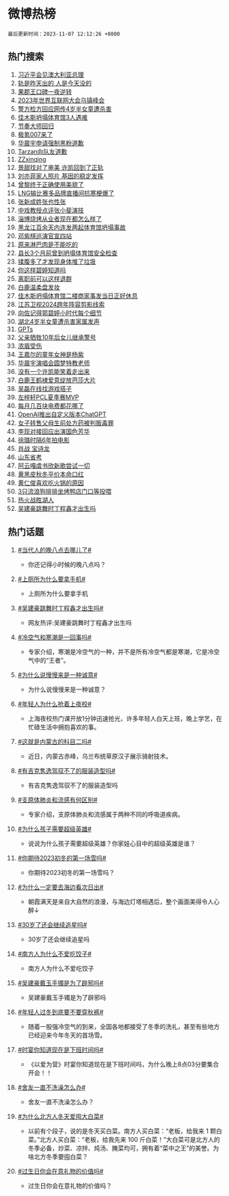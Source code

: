 # 微博热榜

`最后更新时间：2023-11-07 12:12:26 +0800`

## 热门搜索

1. [习近平会见澳大利亚总理](https://m.weibo.cn/search?containerid=100103type%3D1%26t%3D10%26q%3D%23%E4%B9%A0%E8%BF%91%E5%B9%B3%E4%BC%9A%E8%A7%81%E6%BE%B3%E5%A4%A7%E5%88%A9%E4%BA%9A%E6%80%BB%E7%90%86%23&stream_entry_id=51&isnewpage=1&extparam=seat%3D1%26dgr%3D0%26cate%3D10103%26filter_type%3Drealtimehot%26pos%3D0%26stream_entry_id%3D51%26q%3D%2523%25E4%25B9%25A0%25E8%25BF%2591%25E5%25B9%25B3%25E4%25BC%259A%25E8%25A7%2581%25E6%25BE%25B3%25E5%25A4%25A7%25E5%2588%25A9%25E4%25BA%259A%25E6%2580%25BB%25E7%2590%2586%2523%26c_type%3D51%26display_time%3D1699330344%26pre_seqid%3D169933034471501625176)
1. [轨是昨天出的 人是今天没的](https://m.weibo.cn/search?containerid=100103type%3D1%26t%3D10%26q%3D%E8%BD%A8%E6%98%AF%E6%98%A8%E5%A4%A9%E5%87%BA%E7%9A%84+%E4%BA%BA%E6%98%AF%E4%BB%8A%E5%A4%A9%E6%B2%A1%E7%9A%84&stream_entry_id=31&isnewpage=1&extparam=seat%3D1%26band_rank%3D1%26cate%3D5001%26dgr%3D0%26flag%3D1%26lcate%3D5001%26pos%3D0%26filter_type%3Drealtimehot%26realpos%3D1%26stream_entry_id%3D31%26q%3D%25E8%25BD%25A8%25E6%2598%25AF%25E6%2598%25A8%25E5%25A4%25A9%25E5%2587%25BA%25E7%259A%2584%2520%25E4%25BA%25BA%25E6%2598%25AF%25E4%25BB%258A%25E5%25A4%25A9%25E6%25B2%25A1%25E7%259A%2584%26c_type%3D31%26display_time%3D1699330344%26pre_seqid%3D169933034471501625176)
1. [果郡王口碑一夜逆转](https://m.weibo.cn/search?containerid=100103type%3D1%26t%3D10%26q%3D%E6%9E%9C%E9%83%A1%E7%8E%8B%E5%8F%A3%E7%A2%91%E4%B8%80%E5%A4%9C%E9%80%86%E8%BD%AC&stream_entry_id=31&isnewpage=1&extparam=seat%3D1%26band_rank%3D2%26cate%3D5001%26dgr%3D0%26flag%3D2%26lcate%3D5001%26pos%3D1%26filter_type%3Drealtimehot%26realpos%3D2%26stream_entry_id%3D31%26q%3D%25E6%259E%259C%25E9%2583%25A1%25E7%258E%258B%25E5%258F%25A3%25E7%25A2%2591%25E4%25B8%2580%25E5%25A4%259C%25E9%2580%2586%25E8%25BD%25AC%26c_type%3D31%26display_time%3D1699330344%26pre_seqid%3D169933034471501625176)
1. [2023年世界互联网大会乌镇峰会](https://m.weibo.cn/search?containerid=100103type%3D1%26t%3D10%26q%3D%232023%E5%B9%B4%E4%B8%96%E7%95%8C%E4%BA%92%E8%81%94%E7%BD%91%E5%A4%A7%E4%BC%9A%E4%B9%8C%E9%95%87%E5%B3%B0%E4%BC%9A%23&stream_entry_id=31&isnewpage=1&extparam=seat%3D1%26band_rank%3D3%26cate%3D5001%26dgr%3D0%26flag%3D1%26lcate%3D5001%26pos%3D2%26filter_type%3Drealtimehot%26realpos%3D3%26stream_entry_id%3D31%26q%3D%25232023%25E5%25B9%25B4%25E4%25B8%2596%25E7%2595%258C%25E4%25BA%2592%25E8%2581%2594%25E7%25BD%2591%25E5%25A4%25A7%25E4%25BC%259A%25E4%25B9%258C%25E9%2595%2587%25E5%25B3%25B0%25E4%25BC%259A%2523%26c_type%3D31%26display_time%3D1699330344%26pre_seqid%3D169933034471501625176)
1. [警方检方回应网传4岁半女童遭杀害](https://m.weibo.cn/search?containerid=100103type%3D1%26t%3D10%26q%3D%23%E8%AD%A6%E6%96%B9%E6%A3%80%E6%96%B9%E5%9B%9E%E5%BA%94%E7%BD%91%E4%BC%A04%E5%B2%81%E5%8D%8A%E5%A5%B3%E7%AB%A5%E9%81%AD%E6%9D%80%E5%AE%B3%23&stream_entry_id=31&isnewpage=1&extparam=seat%3D1%26band_rank%3D4%26cate%3D5001%26dgr%3D0%26flag%3D1%26lcate%3D5001%26pos%3D3%26filter_type%3Drealtimehot%26realpos%3D4%26stream_entry_id%3D31%26q%3D%2523%25E8%25AD%25A6%25E6%2596%25B9%25E6%25A3%2580%25E6%2596%25B9%25E5%259B%259E%25E5%25BA%2594%25E7%25BD%2591%25E4%25BC%25A04%25E5%25B2%2581%25E5%258D%258A%25E5%25A5%25B3%25E7%25AB%25A5%25E9%2581%25AD%25E6%259D%2580%25E5%25AE%25B3%2523%26c_type%3D31%26display_time%3D1699330344%26pre_seqid%3D169933034471501625176)
1. [佳木斯坍塌体育馆3人遇难](https://m.weibo.cn/search?containerid=100103type%3D1%26t%3D10%26q%3D%23%E4%BD%B3%E6%9C%A8%E6%96%AF%E5%9D%8D%E5%A1%8C%E4%BD%93%E8%82%B2%E9%A6%863%E4%BA%BA%E9%81%87%E9%9A%BE%23&stream_entry_id=31&isnewpage=1&extparam=seat%3D1%26band_rank%3D5%26cate%3D5001%26dgr%3D0%26flag%3D2%26lcate%3D5001%26pos%3D4%26filter_type%3Drealtimehot%26realpos%3D5%26stream_entry_id%3D31%26q%3D%2523%25E4%25BD%25B3%25E6%259C%25A8%25E6%2596%25AF%25E5%259D%258D%25E5%25A1%258C%25E4%25BD%2593%25E8%2582%25B2%25E9%25A6%25863%25E4%25BA%25BA%25E9%2581%2587%25E9%259A%25BE%2523%26c_type%3D31%26display_time%3D1699330344%26pre_seqid%3D169933034471501625176)
1. [节奏大师回归](https://m.weibo.cn/search?containerid=100103type%3D1%26t%3D10%26q%3D%E8%8A%82%E5%A5%8F%E5%A4%A7%E5%B8%88%E5%9B%9E%E5%BD%92&stream_entry_id=31&isnewpage=1&extparam=seat%3D1%26band_rank%3D6%26cate%3D5001%26dgr%3D0%26flag%3D16%26lcate%3D5001%26pos%3D5%26filter_type%3Drealtimehot%26realpos%3D6%26stream_entry_id%3D31%26q%3D%25E8%258A%2582%25E5%25A5%258F%25E5%25A4%25A7%25E5%25B8%2588%25E5%259B%259E%25E5%25BD%2592%26c_type%3D31%26display_time%3D1699330344%26pre_seqid%3D169933034471501625176)
1. [极氪007来了](https://m.weibo.cn/search?containerid=100103type%3D1%26t%3D10%26q%3D%23%E6%9E%81%E6%B0%AA007%E6%9D%A5%E4%BA%86%23&stream_entry_id=31&isnewpage=1&extparam=seat%3D1%26adid%3D210809%26cate%3D5001%26is_ad_pos%3D1%26dgr%3D0%26pos%3D6%26lcate%3D5001%26topic_ad%3D1%26filter_type%3Drealtimehot%26band_rank%3D7%26stream_entry_id%3D31%26q%3D%2523%25E6%259E%2581%25E6%25B0%25AA007%25E6%259D%25A5%25E4%25BA%2586%2523%26c_type%3D31%26display_time%3D1699330344%26pre_seqid%3D169933034471501625176)
1. [华晨宇申请强制黑粉道歉](https://m.weibo.cn/search?containerid=100103type%3D1%26t%3D10%26q%3D%23%E5%8D%8E%E6%99%A8%E5%AE%87%E7%94%B3%E8%AF%B7%E5%BC%BA%E5%88%B6%E9%BB%91%E7%B2%89%E9%81%93%E6%AD%89%23&stream_entry_id=31&isnewpage=1&extparam=seat%3D1%26band_rank%3D7%26cate%3D5001%26dgr%3D0%26flag%3D1%26lcate%3D5001%26pos%3D7%26filter_type%3Drealtimehot%26realpos%3D7%26stream_entry_id%3D31%26q%3D%2523%25E5%258D%258E%25E6%2599%25A8%25E5%25AE%2587%25E7%2594%25B3%25E8%25AF%25B7%25E5%25BC%25BA%25E5%2588%25B6%25E9%25BB%2591%25E7%25B2%2589%25E9%2581%2593%25E6%25AD%2589%2523%26c_type%3D31%26display_time%3D1699330344%26pre_seqid%3D169933034471501625176)
1. [Tarzan向队友道歉](https://m.weibo.cn/search?containerid=100103type%3D1%26t%3D10%26q%3D%23Tarzan%E5%90%91%E9%98%9F%E5%8F%8B%E9%81%93%E6%AD%89%23&stream_entry_id=31&isnewpage=1&extparam=seat%3D1%26band_rank%3D8%26cate%3D5001%26dgr%3D0%26flag%3D1%26lcate%3D5001%26pos%3D8%26filter_type%3Drealtimehot%26realpos%3D8%26stream_entry_id%3D31%26q%3D%2523Tarzan%25E5%2590%2591%25E9%2598%259F%25E5%258F%258B%25E9%2581%2593%25E6%25AD%2589%2523%26c_type%3D31%26display_time%3D1699330344%26pre_seqid%3D169933034471501625176)
1. [ZZxinqing](https://m.weibo.cn/search?containerid=100103type%3D1%26t%3D10%26q%3DZZxinqing&stream_entry_id=31&isnewpage=1&extparam=seat%3D1%26band_rank%3D9%26cate%3D5001%26dgr%3D0%26flag%3D1%26lcate%3D5001%26pos%3D9%26filter_type%3Drealtimehot%26realpos%3D9%26stream_entry_id%3D31%26q%3DZZxinqing%26c_type%3D31%26display_time%3D1699330344%26pre_seqid%3D169933034471501625176)
1. [景甜找对了审美 许凯回到了正轨](https://m.weibo.cn/search?containerid=100103type%3D1%26t%3D10%26q%3D%E6%99%AF%E7%94%9C%E6%89%BE%E5%AF%B9%E4%BA%86%E5%AE%A1%E7%BE%8E+%E8%AE%B8%E5%87%AF%E5%9B%9E%E5%88%B0%E4%BA%86%E6%AD%A3%E8%BD%A8&stream_entry_id=31&isnewpage=1&extparam=seat%3D1%26band_rank%3D10%26cate%3D5001%26dgr%3D0%26flag%3D1%26lcate%3D5001%26pos%3D10%26filter_type%3Drealtimehot%26realpos%3D10%26stream_entry_id%3D31%26q%3D%25E6%2599%25AF%25E7%2594%259C%25E6%2589%25BE%25E5%25AF%25B9%25E4%25BA%2586%25E5%25AE%25A1%25E7%25BE%258E%2520%25E8%25AE%25B8%25E5%2587%25AF%25E5%259B%259E%25E5%2588%25B0%25E4%25BA%2586%25E6%25AD%25A3%25E8%25BD%25A8%26c_type%3D31%26display_time%3D1699330344%26pre_seqid%3D169933034471501625176)
1. [刘亦菲家人照片 基因的稳定发挥](https://m.weibo.cn/search?containerid=100103type%3D1%26t%3D10%26q%3D%E5%88%98%E4%BA%A6%E8%8F%B2%E5%AE%B6%E4%BA%BA%E7%85%A7%E7%89%87+%E5%9F%BA%E5%9B%A0%E7%9A%84%E7%A8%B3%E5%AE%9A%E5%8F%91%E6%8C%A5&stream_entry_id=31&isnewpage=1&extparam=seat%3D1%26band_rank%3D11%26cate%3D5001%26dgr%3D0%26flag%3D2%26lcate%3D5001%26pos%3D11%26filter_type%3Drealtimehot%26realpos%3D11%26stream_entry_id%3D31%26q%3D%25E5%2588%2598%25E4%25BA%25A6%25E8%258F%25B2%25E5%25AE%25B6%25E4%25BA%25BA%25E7%2585%25A7%25E7%2589%2587%2520%25E5%259F%25BA%25E5%259B%25A0%25E7%259A%2584%25E7%25A8%25B3%25E5%25AE%259A%25E5%258F%2591%25E6%258C%25A5%26c_type%3D31%26display_time%3D1699330344%26pre_seqid%3D169933034471501625176)
1. [曾黎终于正确使用美貌了](https://m.weibo.cn/search?containerid=100103type%3D1%26t%3D10%26q%3D%23%E6%9B%BE%E9%BB%8E%E7%BB%88%E4%BA%8E%E6%AD%A3%E7%A1%AE%E4%BD%BF%E7%94%A8%E7%BE%8E%E8%B2%8C%E4%BA%86%23&stream_entry_id=31&isnewpage=1&extparam=seat%3D1%26band_rank%3D12%26cate%3D5001%26dgr%3D0%26flag%3D1%26lcate%3D5001%26pos%3D12%26filter_type%3Drealtimehot%26realpos%3D12%26stream_entry_id%3D31%26q%3D%2523%25E6%259B%25BE%25E9%25BB%258E%25E7%25BB%2588%25E4%25BA%258E%25E6%25AD%25A3%25E7%25A1%25AE%25E4%25BD%25BF%25E7%2594%25A8%25E7%25BE%258E%25E8%25B2%258C%25E4%25BA%2586%2523%26c_type%3D31%26display_time%3D1699330344%26pre_seqid%3D169933034471501625176)
1. [LNG输比赛多品牌直播间抗寒梗爆了](https://m.weibo.cn/search?containerid=100103type%3D1%26t%3D10%26q%3D%23LNG%E8%BE%93%E6%AF%94%E8%B5%9B%E5%A4%9A%E5%93%81%E7%89%8C%E7%9B%B4%E6%92%AD%E9%97%B4%E6%8A%97%E5%AF%92%E6%A2%97%E7%88%86%E4%BA%86%23&stream_entry_id=31&isnewpage=1&extparam=seat%3D1%26band_rank%3D13%26cate%3D5001%26dgr%3D0%26flag%3D1%26lcate%3D5001%26pos%3D13%26filter_type%3Drealtimehot%26realpos%3D13%26stream_entry_id%3D31%26q%3D%2523LNG%25E8%25BE%2593%25E6%25AF%2594%25E8%25B5%259B%25E5%25A4%259A%25E5%2593%2581%25E7%2589%258C%25E7%259B%25B4%25E6%2592%25AD%25E9%2597%25B4%25E6%258A%2597%25E5%25AF%2592%25E6%25A2%2597%25E7%2588%2586%25E4%25BA%2586%2523%26c_type%3D31%26display_time%3D1699330344%26pre_seqid%3D169933034471501625176)
1. [张新成姓张也性张](https://m.weibo.cn/search?containerid=100103type%3D1%26t%3D10%26q%3D%23%E5%BC%A0%E6%96%B0%E6%88%90%E5%A7%93%E5%BC%A0%E4%B9%9F%E6%80%A7%E5%BC%A0%23&stream_entry_id=31&isnewpage=1&extparam=seat%3D1%26band_rank%3D14%26cate%3D5001%26dgr%3D0%26flag%3D1%26lcate%3D5001%26pos%3D14%26filter_type%3Drealtimehot%26realpos%3D14%26stream_entry_id%3D31%26q%3D%2523%25E5%25BC%25A0%25E6%2596%25B0%25E6%2588%2590%25E5%25A7%2593%25E5%25BC%25A0%25E4%25B9%259F%25E6%2580%25A7%25E5%25BC%25A0%2523%26c_type%3D31%26display_time%3D1699330344%26pre_seqid%3D169933034471501625176)
1. [中戏教授点评张小斐演技](https://m.weibo.cn/search?containerid=100103type%3D1%26t%3D10%26q%3D%23%E4%B8%AD%E6%88%8F%E6%95%99%E6%8E%88%E7%82%B9%E8%AF%84%E5%BC%A0%E5%B0%8F%E6%96%90%E6%BC%94%E6%8A%80%23&stream_entry_id=31&isnewpage=1&extparam=seat%3D1%26band_rank%3D15%26cate%3D5001%26dgr%3D0%26flag%3D0%26lcate%3D5001%26pos%3D15%26filter_type%3Drealtimehot%26realpos%3D15%26stream_entry_id%3D31%26q%3D%2523%25E4%25B8%25AD%25E6%2588%258F%25E6%2595%2599%25E6%258E%2588%25E7%2582%25B9%25E8%25AF%2584%25E5%25BC%25A0%25E5%25B0%258F%25E6%2596%2590%25E6%25BC%2594%25E6%258A%2580%2523%26c_type%3D31%26display_time%3D1699330344%26pre_seqid%3D169933034471501625176)
1. [淄博烧烤从业者现在都怎么样了](https://m.weibo.cn/search?containerid=100103type%3D1%26t%3D10%26q%3D%23%E6%B7%84%E5%8D%9A%E7%83%A7%E7%83%A4%E4%BB%8E%E4%B8%9A%E8%80%85%E7%8E%B0%E5%9C%A8%E9%83%BD%E6%80%8E%E4%B9%88%E6%A0%B7%E4%BA%86%23&stream_entry_id=31&isnewpage=1&extparam=seat%3D1%26band_rank%3D16%26cate%3D5001%26dgr%3D0%26flag%3D1%26lcate%3D5001%26pos%3D16%26filter_type%3Drealtimehot%26realpos%3D16%26stream_entry_id%3D31%26q%3D%2523%25E6%25B7%2584%25E5%258D%259A%25E7%2583%25A7%25E7%2583%25A4%25E4%25BB%258E%25E4%25B8%259A%25E8%2580%2585%25E7%258E%25B0%25E5%259C%25A8%25E9%2583%25BD%25E6%2580%258E%25E4%25B9%2588%25E6%25A0%25B7%25E4%25BA%2586%2523%26c_type%3D31%26display_time%3D1699330344%26pre_seqid%3D169933034471501625176)
1. [黑龙江百余天内连发两起体育馆坍塌事故](https://m.weibo.cn/search?containerid=100103type%3D1%26t%3D10%26q%3D%23%E9%BB%91%E9%BE%99%E6%B1%9F%E7%99%BE%E4%BD%99%E5%A4%A9%E5%86%85%E8%BF%9E%E5%8F%91%E4%B8%A4%E8%B5%B7%E4%BD%93%E8%82%B2%E9%A6%86%E5%9D%8D%E5%A1%8C%E4%BA%8B%E6%95%85%23&stream_entry_id=31&isnewpage=1&extparam=seat%3D1%26band_rank%3D17%26cate%3D5001%26dgr%3D0%26flag%3D1%26lcate%3D5001%26pos%3D17%26filter_type%3Drealtimehot%26realpos%3D17%26stream_entry_id%3D31%26q%3D%2523%25E9%25BB%2591%25E9%25BE%2599%25E6%25B1%259F%25E7%2599%25BE%25E4%25BD%2599%25E5%25A4%25A9%25E5%2586%2585%25E8%25BF%259E%25E5%258F%2591%25E4%25B8%25A4%25E8%25B5%25B7%25E4%25BD%2593%25E8%2582%25B2%25E9%25A6%2586%25E5%259D%258D%25E5%25A1%258C%25E4%25BA%258B%25E6%2595%2585%2523%26c_type%3D31%26display_time%3D1699330344%26pre_seqid%3D169933034471501625176)
1. [邓紫棋巡演官宣四站](https://m.weibo.cn/search?containerid=100103type%3D1%26t%3D10%26q%3D%23%E9%82%93%E7%B4%AB%E6%A3%8B%E5%B7%A1%E6%BC%94%E5%AE%98%E5%AE%A3%E5%9B%9B%E7%AB%99%23&stream_entry_id=31&isnewpage=1&extparam=seat%3D1%26band_rank%3D18%26cate%3D5001%26dgr%3D0%26flag%3D1%26lcate%3D5001%26pos%3D18%26filter_type%3Drealtimehot%26realpos%3D18%26stream_entry_id%3D31%26q%3D%2523%25E9%2582%2593%25E7%25B4%25AB%25E6%25A3%258B%25E5%25B7%25A1%25E6%25BC%2594%25E5%25AE%2598%25E5%25AE%25A3%25E5%259B%259B%25E7%25AB%2599%2523%26c_type%3D31%26display_time%3D1699330344%26pre_seqid%3D169933034471501625176)
1. [原来淋巴肉是不能吃的](https://m.weibo.cn/search?containerid=100103type%3D1%26t%3D10%26q%3D%23%E5%8E%9F%E6%9D%A5%E6%B7%8B%E5%B7%B4%E8%82%89%E6%98%AF%E4%B8%8D%E8%83%BD%E5%90%83%E7%9A%84%23&stream_entry_id=31&isnewpage=1&extparam=seat%3D1%26band_rank%3D19%26cate%3D5001%26dgr%3D0%26flag%3D2%26lcate%3D5001%26pos%3D19%26filter_type%3Drealtimehot%26realpos%3D19%26stream_entry_id%3D31%26q%3D%2523%25E5%258E%259F%25E6%259D%25A5%25E6%25B7%258B%25E5%25B7%25B4%25E8%2582%2589%25E6%2598%25AF%25E4%25B8%258D%25E8%2583%25BD%25E5%2590%2583%25E7%259A%2584%2523%26c_type%3D31%26display_time%3D1699330344%26pre_seqid%3D169933034471501625176)
1. [县长3个月前曾到坍塌体育馆安全检查](https://m.weibo.cn/search?containerid=100103type%3D1%26t%3D10%26q%3D%23%E5%8E%BF%E9%95%BF3%E4%B8%AA%E6%9C%88%E5%89%8D%E6%9B%BE%E5%88%B0%E5%9D%8D%E5%A1%8C%E4%BD%93%E8%82%B2%E9%A6%86%E5%AE%89%E5%85%A8%E6%A3%80%E6%9F%A5%23&stream_entry_id=31&isnewpage=1&extparam=seat%3D1%26band_rank%3D20%26cate%3D5001%26dgr%3D0%26flag%3D1%26lcate%3D5001%26pos%3D20%26filter_type%3Drealtimehot%26realpos%3D20%26stream_entry_id%3D31%26q%3D%2523%25E5%258E%25BF%25E9%2595%25BF3%25E4%25B8%25AA%25E6%259C%2588%25E5%2589%258D%25E6%259B%25BE%25E5%2588%25B0%25E5%259D%258D%25E5%25A1%258C%25E4%25BD%2593%25E8%2582%25B2%25E9%25A6%2586%25E5%25AE%2589%25E5%2585%25A8%25E6%25A3%2580%25E6%259F%25A5%2523%26c_type%3D31%26display_time%3D1699330344%26pre_seqid%3D169933034471501625176)
1. [揉腹多了才发现身体堆了垃圾](https://m.weibo.cn/search?containerid=100103type%3D1%26t%3D10%26q%3D%E6%8F%89%E8%85%B9%E5%A4%9A%E4%BA%86%E6%89%8D%E5%8F%91%E7%8E%B0%E8%BA%AB%E4%BD%93%E5%A0%86%E4%BA%86%E5%9E%83%E5%9C%BE&stream_entry_id=31&isnewpage=1&extparam=seat%3D1%26band_rank%3D21%26cate%3D5001%26dgr%3D0%26flag%3D0%26lcate%3D5001%26pos%3D21%26filter_type%3Drealtimehot%26realpos%3D21%26stream_entry_id%3D31%26q%3D%25E6%258F%2589%25E8%2585%25B9%25E5%25A4%259A%25E4%25BA%2586%25E6%2589%258D%25E5%258F%2591%25E7%258E%25B0%25E8%25BA%25AB%25E4%25BD%2593%25E5%25A0%2586%25E4%25BA%2586%25E5%259E%2583%25E5%259C%25BE%26c_type%3D31%26display_time%3D1699330344%26pre_seqid%3D169933034471501625176)
1. [你这样碧婷知道吗](https://m.weibo.cn/search?containerid=100103type%3D1%26t%3D10%26q%3D%23%E4%BD%A0%E8%BF%99%E6%A0%B7%E7%A2%A7%E5%A9%B7%E7%9F%A5%E9%81%93%E5%90%97%23&stream_entry_id=31&isnewpage=1&extparam=seat%3D1%26band_rank%3D22%26cate%3D5001%26dgr%3D0%26flag%3D1%26lcate%3D5001%26pos%3D22%26filter_type%3Drealtimehot%26realpos%3D22%26stream_entry_id%3D31%26q%3D%2523%25E4%25BD%25A0%25E8%25BF%2599%25E6%25A0%25B7%25E7%25A2%25A7%25E5%25A9%25B7%25E7%259F%25A5%25E9%2581%2593%25E5%2590%2597%2523%26c_type%3D31%26display_time%3D1699330344%26pre_seqid%3D169933034471501625176)
1. [离职前可以这样退群](https://m.weibo.cn/search?containerid=100103type%3D1%26t%3D10%26q%3D%23%E7%A6%BB%E8%81%8C%E5%89%8D%E5%8F%AF%E4%BB%A5%E8%BF%99%E6%A0%B7%E9%80%80%E7%BE%A4%23&stream_entry_id=31&isnewpage=1&extparam=seat%3D1%26band_rank%3D23%26cate%3D5001%26dgr%3D0%26flag%3D1%26lcate%3D5001%26pos%3D23%26filter_type%3Drealtimehot%26realpos%3D23%26stream_entry_id%3D31%26q%3D%2523%25E7%25A6%25BB%25E8%2581%258C%25E5%2589%258D%25E5%258F%25AF%25E4%25BB%25A5%25E8%25BF%2599%25E6%25A0%25B7%25E9%2580%2580%25E7%25BE%25A4%2523%26c_type%3D31%26display_time%3D1699330344%26pre_seqid%3D169933034471501625176)
1. [白鹿温柔盘发妆](https://m.weibo.cn/search?containerid=100103type%3D1%26t%3D10%26q%3D%23%E7%99%BD%E9%B9%BF%E6%B8%A9%E6%9F%94%E7%9B%98%E5%8F%91%E5%A6%86%23&stream_entry_id=31&isnewpage=1&extparam=seat%3D1%26band_rank%3D24%26cate%3D5001%26dgr%3D0%26flag%3D1%26lcate%3D5001%26pos%3D24%26filter_type%3Drealtimehot%26realpos%3D24%26stream_entry_id%3D31%26q%3D%2523%25E7%2599%25BD%25E9%25B9%25BF%25E6%25B8%25A9%25E6%259F%2594%25E7%259B%2598%25E5%258F%2591%25E5%25A6%2586%2523%26c_type%3D31%26display_time%3D1699330344%26pre_seqid%3D169933034471501625176)
1. [佳木斯坍塌体育馆二楼商家事发当日正好休息](https://m.weibo.cn/search?containerid=100103type%3D1%26t%3D10%26q%3D%23%E4%BD%B3%E6%9C%A8%E6%96%AF%E5%9D%8D%E5%A1%8C%E4%BD%93%E8%82%B2%E9%A6%86%E4%BA%8C%E6%A5%BC%E5%95%86%E5%AE%B6%E4%BA%8B%E5%8F%91%E5%BD%93%E6%97%A5%E6%AD%A3%E5%A5%BD%E4%BC%91%E6%81%AF%23&stream_entry_id=31&isnewpage=1&extparam=seat%3D1%26band_rank%3D25%26cate%3D5001%26dgr%3D0%26flag%3D1%26lcate%3D5001%26pos%3D25%26filter_type%3Drealtimehot%26realpos%3D25%26stream_entry_id%3D31%26q%3D%2523%25E4%25BD%25B3%25E6%259C%25A8%25E6%2596%25AF%25E5%259D%258D%25E5%25A1%258C%25E4%25BD%2593%25E8%2582%25B2%25E9%25A6%2586%25E4%25BA%258C%25E6%25A5%25BC%25E5%2595%2586%25E5%25AE%25B6%25E4%25BA%258B%25E5%258F%2591%25E5%25BD%2593%25E6%2597%25A5%25E6%25AD%25A3%25E5%25A5%25BD%25E4%25BC%2591%25E6%2581%25AF%2523%26c_type%3D31%26display_time%3D1699330344%26pre_seqid%3D169933034471501625176)
1. [江苏卫视2024跨年阵容剪影线索](https://m.weibo.cn/search?containerid=100103type%3D1%26t%3D10%26q%3D%23%E6%B1%9F%E8%8B%8F%E5%8D%AB%E8%A7%862024%E8%B7%A8%E5%B9%B4%E9%98%B5%E5%AE%B9%E5%89%AA%E5%BD%B1%E7%BA%BF%E7%B4%A2%23&stream_entry_id=31&isnewpage=1&extparam=seat%3D1%26band_rank%3D26%26cate%3D5001%26dgr%3D0%26flag%3D1%26lcate%3D5001%26pos%3D26%26filter_type%3Drealtimehot%26realpos%3D26%26stream_entry_id%3D31%26q%3D%2523%25E6%25B1%259F%25E8%258B%258F%25E5%258D%25AB%25E8%25A7%25862024%25E8%25B7%25A8%25E5%25B9%25B4%25E9%2598%25B5%25E5%25AE%25B9%25E5%2589%25AA%25E5%25BD%25B1%25E7%25BA%25BF%25E7%25B4%25A2%2523%26c_type%3D31%26display_time%3D1699330344%26pre_seqid%3D169933034471501625176)
1. [向佐记得郭碧婷小时代每个细节](https://m.weibo.cn/search?containerid=100103type%3D1%26t%3D10%26q%3D%23%E5%90%91%E4%BD%90%E8%AE%B0%E5%BE%97%E9%83%AD%E7%A2%A7%E5%A9%B7%E5%B0%8F%E6%97%B6%E4%BB%A3%E6%AF%8F%E4%B8%AA%E7%BB%86%E8%8A%82%23&stream_entry_id=31&isnewpage=1&extparam=seat%3D1%26band_rank%3D27%26cate%3D5001%26dgr%3D0%26flag%3D0%26lcate%3D5001%26pos%3D27%26filter_type%3Drealtimehot%26realpos%3D27%26stream_entry_id%3D31%26q%3D%2523%25E5%2590%2591%25E4%25BD%2590%25E8%25AE%25B0%25E5%25BE%2597%25E9%2583%25AD%25E7%25A2%25A7%25E5%25A9%25B7%25E5%25B0%258F%25E6%2597%25B6%25E4%25BB%25A3%25E6%25AF%258F%25E4%25B8%25AA%25E7%25BB%2586%25E8%258A%2582%2523%26c_type%3D31%26display_time%3D1699330344%26pre_seqid%3D169933034471501625176)
1. [湖北4岁半女童遭杀害家属发声](https://m.weibo.cn/search?containerid=100103type%3D1%26t%3D10%26q%3D%23%E6%B9%96%E5%8C%974%E5%B2%81%E5%8D%8A%E5%A5%B3%E7%AB%A5%E9%81%AD%E6%9D%80%E5%AE%B3%E5%AE%B6%E5%B1%9E%E5%8F%91%E5%A3%B0%23&stream_entry_id=31&isnewpage=1&extparam=seat%3D1%26band_rank%3D28%26cate%3D5001%26dgr%3D0%26flag%3D1%26lcate%3D5001%26pos%3D28%26filter_type%3Drealtimehot%26realpos%3D28%26stream_entry_id%3D31%26q%3D%2523%25E6%25B9%2596%25E5%258C%25974%25E5%25B2%2581%25E5%258D%258A%25E5%25A5%25B3%25E7%25AB%25A5%25E9%2581%25AD%25E6%259D%2580%25E5%25AE%25B3%25E5%25AE%25B6%25E5%25B1%259E%25E5%258F%2591%25E5%25A3%25B0%2523%26c_type%3D31%26display_time%3D1699330344%26pre_seqid%3D169933034471501625176)
1. [GPTs](https://m.weibo.cn/search?containerid=100103type%3D1%26t%3D10%26q%3DGPTs&stream_entry_id=31&isnewpage=1&extparam=seat%3D1%26band_rank%3D29%26cate%3D5001%26dgr%3D0%26flag%3D1%26lcate%3D5001%26pos%3D29%26filter_type%3Drealtimehot%26realpos%3D29%26stream_entry_id%3D31%26q%3DGPTs%26c_type%3D31%26display_time%3D1699330344%26pre_seqid%3D169933034471501625176)
1. [父亲牺牲10年后女儿继承警号](https://m.weibo.cn/search?containerid=100103type%3D1%26t%3D10%26q%3D%23%E7%88%B6%E4%BA%B2%E7%89%BA%E7%89%B210%E5%B9%B4%E5%90%8E%E5%A5%B3%E5%84%BF%E7%BB%A7%E6%89%BF%E8%AD%A6%E5%8F%B7%23&stream_entry_id=31&isnewpage=1&extparam=seat%3D1%26band_rank%3D30%26cate%3D5001%26dgr%3D0%26flag%3D32768%26lcate%3D5001%26pos%3D30%26filter_type%3Drealtimehot%26realpos%3D30%26stream_entry_id%3D31%26q%3D%2523%25E7%2588%25B6%25E4%25BA%25B2%25E7%2589%25BA%25E7%2589%25B210%25E5%25B9%25B4%25E5%2590%258E%25E5%25A5%25B3%25E5%2584%25BF%25E7%25BB%25A7%25E6%2589%25BF%25E8%25AD%25A6%25E5%258F%25B7%2523%26c_type%3D31%26display_time%3D1699330344%26pre_seqid%3D169933034471501625176)
1. [浓眉受伤](https://m.weibo.cn/search?containerid=100103type%3D1%26t%3D10%26q%3D%E6%B5%93%E7%9C%89%E5%8F%97%E4%BC%A4&stream_entry_id=31&isnewpage=1&extparam=seat%3D1%26band_rank%3D31%26cate%3D5001%26dgr%3D0%26flag%3D1%26lcate%3D5001%26pos%3D31%26filter_type%3Drealtimehot%26realpos%3D31%26stream_entry_id%3D31%26q%3D%25E6%25B5%2593%25E7%259C%2589%25E5%258F%2597%25E4%25BC%25A4%26c_type%3D31%26display_time%3D1699330344%26pre_seqid%3D169933034471501625176)
1. [王嘉尔的童年女神是杨紫](https://m.weibo.cn/search?containerid=100103type%3D1%26t%3D10%26q%3D%E7%8E%8B%E5%98%89%E5%B0%94%E7%9A%84%E7%AB%A5%E5%B9%B4%E5%A5%B3%E7%A5%9E%E6%98%AF%E6%9D%A8%E7%B4%AB&stream_entry_id=31&isnewpage=1&extparam=seat%3D1%26band_rank%3D32%26cate%3D5001%26dgr%3D0%26flag%3D0%26lcate%3D5001%26pos%3D32%26filter_type%3Drealtimehot%26realpos%3D32%26stream_entry_id%3D31%26q%3D%25E7%258E%258B%25E5%2598%2589%25E5%25B0%2594%25E7%259A%2584%25E7%25AB%25A5%25E5%25B9%25B4%25E5%25A5%25B3%25E7%25A5%259E%25E6%2598%25AF%25E6%259D%25A8%25E7%25B4%25AB%26c_type%3D31%26display_time%3D1699330344%26pre_seqid%3D169933034471501625176)
1. [华晨宇演唱会圆梦特教老师](https://m.weibo.cn/search?containerid=100103type%3D1%26t%3D10%26q%3D%23%E5%8D%8E%E6%99%A8%E5%AE%87%E6%BC%94%E5%94%B1%E4%BC%9A%E5%9C%86%E6%A2%A6%E7%89%B9%E6%95%99%E8%80%81%E5%B8%88%23&stream_entry_id=31&isnewpage=1&extparam=seat%3D1%26band_rank%3D33%26cate%3D5001%26dgr%3D0%26flag%3D1%26lcate%3D5001%26pos%3D33%26filter_type%3Drealtimehot%26realpos%3D33%26stream_entry_id%3D31%26q%3D%2523%25E5%258D%258E%25E6%2599%25A8%25E5%25AE%2587%25E6%25BC%2594%25E5%2594%25B1%25E4%25BC%259A%25E5%259C%2586%25E6%25A2%25A6%25E7%2589%25B9%25E6%2595%2599%25E8%2580%2581%25E5%25B8%2588%2523%26c_type%3D31%26display_time%3D1699330344%26pre_seqid%3D169933034471501625176)
1. [没有一个许凯能笑着走出来](https://m.weibo.cn/search?containerid=100103type%3D1%26t%3D10%26q%3D%E6%B2%A1%E6%9C%89%E4%B8%80%E4%B8%AA%E8%AE%B8%E5%87%AF%E8%83%BD%E7%AC%91%E7%9D%80%E8%B5%B0%E5%87%BA%E6%9D%A5&stream_entry_id=31&isnewpage=1&extparam=seat%3D1%26band_rank%3D34%26cate%3D5001%26dgr%3D0%26flag%3D1%26lcate%3D5001%26pos%3D34%26filter_type%3Drealtimehot%26realpos%3D34%26stream_entry_id%3D31%26q%3D%25E6%25B2%25A1%25E6%259C%2589%25E4%25B8%2580%25E4%25B8%25AA%25E8%25AE%25B8%25E5%2587%25AF%25E8%2583%25BD%25E7%25AC%2591%25E7%259D%2580%25E8%25B5%25B0%25E5%2587%25BA%25E6%259D%25A5%26c_type%3D31%26display_time%3D1699330344%26pre_seqid%3D169933034471501625176)
1. [白鹿王鹤棣爱意绽放芭莎大片](https://m.weibo.cn/search?containerid=100103type%3D1%26t%3D10%26q%3D%E7%99%BD%E9%B9%BF%E7%8E%8B%E9%B9%A4%E6%A3%A3%E7%88%B1%E6%84%8F%E7%BB%BD%E6%94%BE%E8%8A%AD%E8%8E%8E%E5%A4%A7%E7%89%87&stream_entry_id=31&isnewpage=1&extparam=seat%3D1%26band_rank%3D35%26cate%3D5001%26dgr%3D0%26flag%3D0%26lcate%3D5001%26pos%3D35%26filter_type%3Drealtimehot%26realpos%3D35%26stream_entry_id%3D31%26q%3D%25E7%2599%25BD%25E9%25B9%25BF%25E7%258E%258B%25E9%25B9%25A4%25E6%25A3%25A3%25E7%2588%25B1%25E6%2584%258F%25E7%25BB%25BD%25E6%2594%25BE%25E8%258A%25AD%25E8%258E%258E%25E5%25A4%25A7%25E7%2589%2587%26c_type%3D31%26display_time%3D1699330344%26pre_seqid%3D169933034471501625176)
1. [吴磊在线找游戏搭子](https://m.weibo.cn/search?containerid=100103type%3D1%26t%3D10%26q%3D%23%E5%90%B4%E7%A3%8A%E5%9C%A8%E7%BA%BF%E6%89%BE%E6%B8%B8%E6%88%8F%E6%90%AD%E5%AD%90%23&stream_entry_id=31&isnewpage=1&extparam=seat%3D1%26band_rank%3D36%26cate%3D5001%26dgr%3D0%26flag%3D1%26lcate%3D5001%26pos%3D36%26filter_type%3Drealtimehot%26realpos%3D36%26stream_entry_id%3D31%26q%3D%2523%25E5%2590%25B4%25E7%25A3%258A%25E5%259C%25A8%25E7%25BA%25BF%25E6%2589%25BE%25E6%25B8%25B8%25E6%2588%258F%25E6%2590%25AD%25E5%25AD%2590%2523%26c_type%3D31%26display_time%3D1699330344%26pre_seqid%3D169933034471501625176)
1. [左梓轩PCL夏季赛MVP](https://m.weibo.cn/search?containerid=100103type%3D1%26t%3D10%26q%3D%23%E5%B7%A6%E6%A2%93%E8%BD%A9PCL%E5%A4%8F%E5%AD%A3%E8%B5%9BMVP%23&stream_entry_id=31&isnewpage=1&extparam=seat%3D1%26band_rank%3D37%26cate%3D5001%26dgr%3D0%26flag%3D1%26lcate%3D5001%26pos%3D37%26filter_type%3Drealtimehot%26realpos%3D37%26stream_entry_id%3D31%26q%3D%2523%25E5%25B7%25A6%25E6%25A2%2593%25E8%25BD%25A9PCL%25E5%25A4%258F%25E5%25AD%25A3%25E8%25B5%259BMVP%2523%26c_type%3D31%26display_time%3D1699330344%26pre_seqid%3D169933034471501625176)
1. [每月几百块电费都花哪了](https://m.weibo.cn/search?containerid=100103type%3D1%26t%3D10%26q%3D%E6%AF%8F%E6%9C%88%E5%87%A0%E7%99%BE%E5%9D%97%E7%94%B5%E8%B4%B9%E9%83%BD%E8%8A%B1%E5%93%AA%E4%BA%86&stream_entry_id=31&isnewpage=1&extparam=seat%3D1%26band_rank%3D38%26cate%3D5001%26dgr%3D0%26flag%3D1%26lcate%3D5001%26pos%3D38%26filter_type%3Drealtimehot%26realpos%3D38%26stream_entry_id%3D31%26q%3D%25E6%25AF%258F%25E6%259C%2588%25E5%2587%25A0%25E7%2599%25BE%25E5%259D%2597%25E7%2594%25B5%25E8%25B4%25B9%25E9%2583%25BD%25E8%258A%25B1%25E5%2593%25AA%25E4%25BA%2586%26c_type%3D31%26display_time%3D1699330344%26pre_seqid%3D169933034471501625176)
1. [OpenAI推出自定义版本ChatGPT](https://m.weibo.cn/search?containerid=100103type%3D1%26t%3D10%26q%3D%23OpenAI%E6%8E%A8%E5%87%BA%E8%87%AA%E5%AE%9A%E4%B9%89%E7%89%88%E6%9C%ACChatGPT%23&stream_entry_id=31&isnewpage=1&extparam=seat%3D1%26band_rank%3D39%26cate%3D5001%26dgr%3D0%26flag%3D1%26lcate%3D5001%26pos%3D39%26filter_type%3Drealtimehot%26realpos%3D39%26stream_entry_id%3D31%26q%3D%2523OpenAI%25E6%258E%25A8%25E5%2587%25BA%25E8%2587%25AA%25E5%25AE%259A%25E4%25B9%2589%25E7%2589%2588%25E6%259C%25ACChatGPT%2523%26c_type%3D31%26display_time%3D1699330344%26pre_seqid%3D169933034471501625176)
1. [女子转售父母生前处方药被判贩毒罪](https://m.weibo.cn/search?containerid=100103type%3D1%26t%3D10%26q%3D%23%E5%A5%B3%E5%AD%90%E8%BD%AC%E5%94%AE%E7%88%B6%E6%AF%8D%E7%94%9F%E5%89%8D%E5%A4%84%E6%96%B9%E8%8D%AF%E8%A2%AB%E5%88%A4%E8%B4%A9%E6%AF%92%E7%BD%AA%23&stream_entry_id=31&isnewpage=1&extparam=seat%3D1%26band_rank%3D40%26cate%3D5001%26dgr%3D0%26flag%3D0%26lcate%3D5001%26pos%3D40%26filter_type%3Drealtimehot%26realpos%3D40%26stream_entry_id%3D31%26q%3D%2523%25E5%25A5%25B3%25E5%25AD%2590%25E8%25BD%25AC%25E5%2594%25AE%25E7%2588%25B6%25E6%25AF%258D%25E7%2594%259F%25E5%2589%258D%25E5%25A4%2584%25E6%2596%25B9%25E8%258D%25AF%25E8%25A2%25AB%25E5%2588%25A4%25E8%25B4%25A9%25E6%25AF%2592%25E7%25BD%25AA%2523%26c_type%3D31%26display_time%3D1699330344%26pre_seqid%3D169933034471501625176)
1. [李现对接回应出演国色芳华](https://m.weibo.cn/search?containerid=100103type%3D1%26t%3D10%26q%3D%23%E6%9D%8E%E7%8E%B0%E5%AF%B9%E6%8E%A5%E5%9B%9E%E5%BA%94%E5%87%BA%E6%BC%94%E5%9B%BD%E8%89%B2%E8%8A%B3%E5%8D%8E%23&stream_entry_id=31&isnewpage=1&extparam=seat%3D1%26band_rank%3D41%26cate%3D5001%26dgr%3D0%26flag%3D0%26lcate%3D5001%26pos%3D41%26filter_type%3Drealtimehot%26realpos%3D41%26stream_entry_id%3D31%26q%3D%2523%25E6%259D%258E%25E7%258E%25B0%25E5%25AF%25B9%25E6%258E%25A5%25E5%259B%259E%25E5%25BA%2594%25E5%2587%25BA%25E6%25BC%2594%25E5%259B%25BD%25E8%2589%25B2%25E8%258A%25B3%25E5%258D%258E%2523%26c_type%3D31%26display_time%3D1699330344%26pre_seqid%3D169933034471501625176)
1. [徐璐时隔6年拍电影](https://m.weibo.cn/search?containerid=100103type%3D1%26t%3D10%26q%3D%E5%BE%90%E7%92%90%E6%97%B6%E9%9A%946%E5%B9%B4%E6%8B%8D%E7%94%B5%E5%BD%B1&stream_entry_id=31&isnewpage=1&extparam=seat%3D1%26band_rank%3D42%26cate%3D5001%26dgr%3D0%26flag%3D1%26lcate%3D5001%26pos%3D42%26filter_type%3Drealtimehot%26realpos%3D42%26stream_entry_id%3D31%26q%3D%25E5%25BE%2590%25E7%2592%2590%25E6%2597%25B6%25E9%259A%25946%25E5%25B9%25B4%25E6%258B%258D%25E7%2594%25B5%25E5%25BD%25B1%26c_type%3D31%26display_time%3D1699330344%26pre_seqid%3D169933034471501625176)
1. [肖战 宝诗龙](https://m.weibo.cn/search?containerid=100103type%3D1%26t%3D10%26q%3D%E8%82%96%E6%88%98+%E5%AE%9D%E8%AF%97%E9%BE%99&stream_entry_id=31&isnewpage=1&extparam=seat%3D1%26band_rank%3D43%26cate%3D5001%26dgr%3D0%26flag%3D0%26lcate%3D5001%26pos%3D43%26filter_type%3Drealtimehot%26realpos%3D43%26stream_entry_id%3D31%26q%3D%25E8%2582%2596%25E6%2588%2598%2520%25E5%25AE%259D%25E8%25AF%2597%25E9%25BE%2599%26c_type%3D31%26display_time%3D1699330344%26pre_seqid%3D169933034471501625176)
1. [山东省考](https://m.weibo.cn/search?containerid=100103type%3D1%26t%3D10%26q%3D%E5%B1%B1%E4%B8%9C%E7%9C%81%E8%80%83&stream_entry_id=31&isnewpage=1&extparam=seat%3D1%26band_rank%3D44%26cate%3D5001%26dgr%3D0%26flag%3D0%26lcate%3D5001%26pos%3D44%26filter_type%3Drealtimehot%26realpos%3D44%26stream_entry_id%3D31%26q%3D%25E5%25B1%25B1%25E4%25B8%259C%25E7%259C%2581%25E8%2580%2583%26c_type%3D31%26display_time%3D1699330344%26pre_seqid%3D169933034471501625176)
1. [阿云嘎虞书欣新歌尝试一切](https://m.weibo.cn/search?containerid=100103type%3D1%26t%3D10%26q%3D%23%E9%98%BF%E4%BA%91%E5%98%8E%E8%99%9E%E4%B9%A6%E6%AC%A3%E6%96%B0%E6%AD%8C%E5%B0%9D%E8%AF%95%E4%B8%80%E5%88%87%23&stream_entry_id=31&isnewpage=1&extparam=seat%3D1%26band_rank%3D45%26cate%3D5001%26dgr%3D0%26flag%3D1%26lcate%3D5001%26pos%3D45%26filter_type%3Drealtimehot%26realpos%3D45%26stream_entry_id%3D31%26q%3D%2523%25E9%2598%25BF%25E4%25BA%2591%25E5%2598%258E%25E8%2599%259E%25E4%25B9%25A6%25E6%25AC%25A3%25E6%2596%25B0%25E6%25AD%258C%25E5%25B0%259D%25E8%25AF%2595%25E4%25B8%2580%25E5%2588%2587%2523%26c_type%3D31%26display_time%3D1699330344%26pre_seqid%3D169933034471501625176)
1. [黄黑皮秋冬平价本命口红](https://m.weibo.cn/search?containerid=100103type%3D1%26t%3D10%26q%3D%E9%BB%84%E9%BB%91%E7%9A%AE%E7%A7%8B%E5%86%AC%E5%B9%B3%E4%BB%B7%E6%9C%AC%E5%91%BD%E5%8F%A3%E7%BA%A2&stream_entry_id=31&isnewpage=1&extparam=seat%3D1%26band_rank%3D46%26cate%3D5001%26dgr%3D0%26flag%3D1%26lcate%3D5001%26pos%3D46%26filter_type%3Drealtimehot%26realpos%3D46%26stream_entry_id%3D31%26q%3D%25E9%25BB%2584%25E9%25BB%2591%25E7%259A%25AE%25E7%25A7%258B%25E5%2586%25AC%25E5%25B9%25B3%25E4%25BB%25B7%25E6%259C%25AC%25E5%2591%25BD%25E5%258F%25A3%25E7%25BA%25A2%26c_type%3D31%26display_time%3D1699330344%26pre_seqid%3D169933034471501625176)
1. [黄仁俊喜欢吃火锅的原因](https://m.weibo.cn/search?containerid=100103type%3D1%26t%3D10%26q%3D%23%E9%BB%84%E4%BB%81%E4%BF%8A%E5%96%9C%E6%AC%A2%E5%90%83%E7%81%AB%E9%94%85%E7%9A%84%E5%8E%9F%E5%9B%A0%23&stream_entry_id=31&isnewpage=1&extparam=seat%3D1%26band_rank%3D47%26cate%3D5001%26dgr%3D0%26flag%3D1%26lcate%3D5001%26pos%3D47%26filter_type%3Drealtimehot%26realpos%3D47%26stream_entry_id%3D31%26q%3D%2523%25E9%25BB%2584%25E4%25BB%2581%25E4%25BF%258A%25E5%2596%259C%25E6%25AC%25A2%25E5%2590%2583%25E7%2581%25AB%25E9%2594%2585%25E7%259A%2584%25E5%258E%259F%25E5%259B%25A0%2523%26c_type%3D31%26display_time%3D1699330344%26pre_seqid%3D169933034471501625176)
1. [3只流浪狗排排坐烤鸭店门口等投喂](https://m.weibo.cn/search?containerid=100103type%3D1%26t%3D10%26q%3D%233%E5%8F%AA%E6%B5%81%E6%B5%AA%E7%8B%97%E6%8E%92%E6%8E%92%E5%9D%90%E7%83%A4%E9%B8%AD%E5%BA%97%E9%97%A8%E5%8F%A3%E7%AD%89%E6%8A%95%E5%96%82%23&stream_entry_id=31&isnewpage=1&extparam=seat%3D1%26band_rank%3D48%26cate%3D5001%26dgr%3D0%26flag%3D32768%26lcate%3D5001%26pos%3D48%26filter_type%3Drealtimehot%26realpos%3D48%26stream_entry_id%3D31%26q%3D%25233%25E5%258F%25AA%25E6%25B5%2581%25E6%25B5%25AA%25E7%258B%2597%25E6%258E%2592%25E6%258E%2592%25E5%259D%2590%25E7%2583%25A4%25E9%25B8%25AD%25E5%25BA%2597%25E9%2597%25A8%25E5%258F%25A3%25E7%25AD%2589%25E6%258A%2595%25E5%2596%2582%2523%26c_type%3D31%26display_time%3D1699330344%26pre_seqid%3D169933034471501625176)
1. [热火战胜湖人](https://m.weibo.cn/search?containerid=100103type%3D1%26t%3D10%26q%3D%23%E7%83%AD%E7%81%AB%E6%88%98%E8%83%9C%E6%B9%96%E4%BA%BA%23&stream_entry_id=31&isnewpage=1&extparam=seat%3D1%26band_rank%3D49%26cate%3D5001%26dgr%3D0%26flag%3D1%26lcate%3D5001%26pos%3D49%26filter_type%3Drealtimehot%26realpos%3D49%26stream_entry_id%3D31%26q%3D%2523%25E7%2583%25AD%25E7%2581%25AB%25E6%2588%2598%25E8%2583%259C%25E6%25B9%2596%25E4%25BA%25BA%2523%26c_type%3D31%26display_time%3D1699330344%26pre_seqid%3D169933034471501625176)
1. [吴建豪跳舞时丁程鑫才出生吗](https://m.weibo.cn/search?containerid=100103type%3D1%26t%3D10%26q%3D%23%E5%90%B4%E5%BB%BA%E8%B1%AA%E8%B7%B3%E8%88%9E%E6%97%B6%E4%B8%81%E7%A8%8B%E9%91%AB%E6%89%8D%E5%87%BA%E7%94%9F%E5%90%97%23&stream_entry_id=31&isnewpage=1&extparam=seat%3D1%26band_rank%3D50%26cate%3D5001%26dgr%3D0%26flag%3D1%26lcate%3D5001%26pos%3D50%26filter_type%3Drealtimehot%26realpos%3D50%26stream_entry_id%3D31%26q%3D%2523%25E5%2590%25B4%25E5%25BB%25BA%25E8%25B1%25AA%25E8%25B7%25B3%25E8%2588%259E%25E6%2597%25B6%25E4%25B8%2581%25E7%25A8%258B%25E9%2591%25AB%25E6%2589%258D%25E5%2587%25BA%25E7%2594%259F%25E5%2590%2597%2523%26c_type%3D31%26display_time%3D1699330344%26pre_seqid%3D169933034471501625176)

## 热门话题

1. [#当代人的晚八点去哪儿了#](https://m.weibo.cn/search?containerid=231522type%3D1%26t%3D10%26q%3D%23%E5%BD%93%E4%BB%A3%E4%BA%BA%E7%9A%84%E6%99%9A%E5%85%AB%E7%82%B9%E5%8E%BB%E5%93%AA%E5%84%BF%E4%BA%86%23&stream_entry_id=128&isnewpage=1&extparam=seat%3D1%26lcate%3D5004%26cate%3D5004%26dgr%3D0%26unitid%3D1699235229532%26c_type%3D128%26pos%3D1-0-0%26display_time%3D1699330346%26pre_seqid%3D16993303464880711417)
    - 你还记得小时候的晚八点吗？

1. [#上厕所为什么要拿手机#](https://m.weibo.cn/search?containerid=231522type%3D1%26t%3D10%26q%3D%23%E4%B8%8A%E5%8E%95%E6%89%80%E4%B8%BA%E4%BB%80%E4%B9%88%E8%A6%81%E6%8B%BF%E6%89%8B%E6%9C%BA%23&stream_entry_id=128&isnewpage=1&extparam=seat%3D1%26lcate%3D5004%26cate%3D5004%26dgr%3D0%26unitid%3D1699323762880%26c_type%3D128%26pos%3D1-0-1%26display_time%3D1699330346%26pre_seqid%3D16993303464880711417)
    - 上厕所为什么要拿手机

1. [#吴建豪跳舞时丁程鑫才出生吗#](https://m.weibo.cn/search?containerid=231522type%3D1%26t%3D10%26q%3D%23%E5%90%B4%E5%BB%BA%E8%B1%AA%E8%B7%B3%E8%88%9E%E6%97%B6%E4%B8%81%E7%A8%8B%E9%91%AB%E6%89%8D%E5%87%BA%E7%94%9F%E5%90%97%23&stream_entry_id=128&isnewpage=1&extparam=seat%3D1%26lcate%3D5004%26cate%3D5004%26dgr%3D0%26unitid%3D1699325829492%26c_type%3D128%26pos%3D1-0-2%26display_time%3D1699330346%26pre_seqid%3D16993303464880711417)
    - 网友热评:吴建豪跳舞时丁程鑫才出生吗

1. [#冷空气和寒潮是一回事吗#](https://m.weibo.cn/search?containerid=231522type%3D1%26t%3D10%26q%3D%23%E5%86%B7%E7%A9%BA%E6%B0%94%E5%92%8C%E5%AF%92%E6%BD%AE%E6%98%AF%E4%B8%80%E5%9B%9E%E4%BA%8B%E5%90%97%23&stream_entry_id=128&isnewpage=1&extparam=seat%3D1%26lcate%3D5004%26cate%3D5004%26dgr%3D0%26unitid%3D1699189314995%26c_type%3D128%26pos%3D1-0-3%26display_time%3D1699330346%26pre_seqid%3D16993303464880711417)
    - 专家介绍，寒潮是冷空气的一种，并不是所有冷空气都是寒潮，它是冷空气中的“王者”。

1. [#为什么说慢慢来是一种诚意#](https://m.weibo.cn/search?containerid=231522type%3D1%26t%3D10%26q%3D%23%E4%B8%BA%E4%BB%80%E4%B9%88%E8%AF%B4%E6%85%A2%E6%85%A2%E6%9D%A5%E6%98%AF%E4%B8%80%E7%A7%8D%E8%AF%9A%E6%84%8F%23&stream_entry_id=128&isnewpage=1&extparam=seat%3D1%26lcate%3D5004%26cate%3D5004%26dgr%3D0%26unitid%3D1699284770361%26c_type%3D128%26pos%3D1-0-4%26display_time%3D1699330346%26pre_seqid%3D16993303464880711417)
    - 为什么说慢慢来是一种诚意？

1. [#年轻人为什么抢着上夜校#](https://m.weibo.cn/search?containerid=231522type%3D1%26t%3D10%26q%3D%23%E5%B9%B4%E8%BD%BB%E4%BA%BA%E4%B8%BA%E4%BB%80%E4%B9%88%E6%8A%A2%E7%9D%80%E4%B8%8A%E5%A4%9C%E6%A0%A1%23&stream_entry_id=128&isnewpage=1&extparam=seat%3D1%26lcate%3D5004%26cate%3D5004%26dgr%3D0%26unitid%3D1699231303005%26c_type%3D128%26pos%3D1-0-5%26display_time%3D1699330346%26pre_seqid%3D16993303464880711417)
    - 上海夜校热门课开放1分钟迅速抢光，许多年轻人白天上班，晚上学艺，在忙碌生活中拥抱喜欢的事。

1. [#这就是内蒙古的科目二吗#](https://m.weibo.cn/search?containerid=231522type%3D1%26t%3D10%26q%3D%23%E8%BF%99%E5%B0%B1%E6%98%AF%E5%86%85%E8%92%99%E5%8F%A4%E7%9A%84%E7%A7%91%E7%9B%AE%E4%BA%8C%E5%90%97%23&stream_entry_id=128&isnewpage=1&extparam=seat%3D1%26lcate%3D5004%26cate%3D5004%26dgr%3D0%26unitid%3D1699312643358%26c_type%3D128%26pos%3D1-0-6%26display_time%3D1699330346%26pre_seqid%3D16993303464880711417)
    - 近日，内蒙古赤峰，乌兰布统草原汉子展示骑射技术。

1. [#有吉克隽逸驾驭不了的服装造型吗#](https://m.weibo.cn/search?containerid=231522type%3D1%26t%3D10%26q%3D%23%E6%9C%89%E5%90%89%E5%85%8B%E9%9A%BD%E9%80%B8%E9%A9%BE%E9%A9%AD%E4%B8%8D%E4%BA%86%E7%9A%84%E6%9C%8D%E8%A3%85%E9%80%A0%E5%9E%8B%E5%90%97%23&stream_entry_id=128&isnewpage=1&extparam=seat%3D1%26lcate%3D5004%26cate%3D5004%26dgr%3D0%26unitid%3D1699327341418%26c_type%3D128%26pos%3D1-0-7%26display_time%3D1699330346%26pre_seqid%3D16993303464880711417)
    - 有吉克隽逸驾驭不了的服装造型吗

1. [#支原体肺炎和流感有何区别#](https://m.weibo.cn/search?containerid=231522type%3D1%26t%3D10%26q%3D%23%E6%94%AF%E5%8E%9F%E4%BD%93%E8%82%BA%E7%82%8E%E5%92%8C%E6%B5%81%E6%84%9F%E6%9C%89%E4%BD%95%E5%8C%BA%E5%88%AB%23&stream_entry_id=128&isnewpage=1&extparam=seat%3D1%26lcate%3D5004%26cate%3D5004%26dgr%3D0%26unitid%3D1699246051605%26c_type%3D128%26pos%3D1-0-8%26display_time%3D1699330346%26pre_seqid%3D16993303464880711417)
    - 专家介绍，支原体肺炎和流感属于两种不同的呼吸道疾病。

1. [#为什么孩子需要超级英雄#](https://m.weibo.cn/search?containerid=231522type%3D1%26t%3D10%26q%3D%23%E4%B8%BA%E4%BB%80%E4%B9%88%E5%AD%A9%E5%AD%90%E9%9C%80%E8%A6%81%E8%B6%85%E7%BA%A7%E8%8B%B1%E9%9B%84%23&stream_entry_id=128&isnewpage=1&extparam=seat%3D1%26lcate%3D5004%26cate%3D5004%26dgr%3D0%26unitid%3D1699255621792%26c_type%3D128%26pos%3D1-0-9%26display_time%3D1699330346%26pre_seqid%3D16993303464880711417)
    - 说说为什么孩子需要超级英雄？你家娃心目中的超级英雄是谁？

1. [#你期待2023初冬的第一场雪吗#](https://m.weibo.cn/search?containerid=231522type%3D1%26t%3D10%26q%3D%23%E4%BD%A0%E6%9C%9F%E5%BE%852023%E5%88%9D%E5%86%AC%E7%9A%84%E7%AC%AC%E4%B8%80%E5%9C%BA%E9%9B%AA%E5%90%97%23&stream_entry_id=128&isnewpage=1&extparam=seat%3D1%26lcate%3D5004%26cate%3D5004%26dgr%3D0%26unitid%3D1699249945278%26c_type%3D128%26pos%3D1-0-10%26display_time%3D1699330346%26pre_seqid%3D16993303464880711417)
    - 你期待2023初冬的第一场雪吗？

1. [#为什么一定要去海边看次日出#](https://m.weibo.cn/search?containerid=231522type%3D1%26t%3D10%26q%3D%23%E4%B8%BA%E4%BB%80%E4%B9%88%E4%B8%80%E5%AE%9A%E8%A6%81%E5%8E%BB%E6%B5%B7%E8%BE%B9%E7%9C%8B%E6%AC%A1%E6%97%A5%E5%87%BA%23&stream_entry_id=128&isnewpage=1&extparam=seat%3D1%26lcate%3D5004%26cate%3D5004%26dgr%3D0%26unitid%3D1699226499378%26c_type%3D128%26pos%3D1-0-11%26display_time%3D1699330346%26pre_seqid%3D16993303464880711417)
    - 朝霞满天是来自大自然的浪漫，与海边灯塔相遇后，整个画面美得令人心醉↓

1. [#30岁了还会继续追星吗#](https://m.weibo.cn/search?containerid=231522type%3D1%26t%3D10%26q%3D%2330%E5%B2%81%E4%BA%86%E8%BF%98%E4%BC%9A%E7%BB%A7%E7%BB%AD%E8%BF%BD%E6%98%9F%E5%90%97%23&stream_entry_id=128&isnewpage=1&extparam=seat%3D1%26lcate%3D5004%26cate%3D5004%26dgr%3D0%26unitid%3D1699237944613%26c_type%3D128%26pos%3D1-0-12%26display_time%3D1699330346%26pre_seqid%3D16993303464880711417)
    - 30岁了还会继续追星吗

1. [#南方人为什么不爱吃饺子#](https://m.weibo.cn/search?containerid=231522type%3D1%26t%3D10%26q%3D%23%E5%8D%97%E6%96%B9%E4%BA%BA%E4%B8%BA%E4%BB%80%E4%B9%88%E4%B8%8D%E7%88%B1%E5%90%83%E9%A5%BA%E5%AD%90%23&stream_entry_id=128&isnewpage=1&extparam=seat%3D1%26lcate%3D5004%26cate%3D5004%26dgr%3D0%26unitid%3D1699254134179%26c_type%3D128%26pos%3D1-0-13%26display_time%3D1699330346%26pre_seqid%3D16993303464880711417)
    - 南方人为什么不爱吃饺子

1. [#吴建豪戴玉手镯是为了辟邪吗#](https://m.weibo.cn/search?containerid=231522type%3D1%26t%3D10%26q%3D%23%E5%90%B4%E5%BB%BA%E8%B1%AA%E6%88%B4%E7%8E%89%E6%89%8B%E9%95%AF%E6%98%AF%E4%B8%BA%E4%BA%86%E8%BE%9F%E9%82%AA%E5%90%97%23&stream_entry_id=128&isnewpage=1&extparam=seat%3D1%26lcate%3D5004%26cate%3D5004%26dgr%3D0%26unitid%3D1699170109864%26c_type%3D128%26pos%3D1-0-14%26display_time%3D1699330346%26pre_seqid%3D16993303464880711417)
    - 吴建豪戴玉手镯是为了辟邪吗

1. [#年轻人过冬到底要不要穿秋裤#](https://m.weibo.cn/search?containerid=231522type%3D1%26t%3D10%26q%3D%23%E5%B9%B4%E8%BD%BB%E4%BA%BA%E8%BF%87%E5%86%AC%E5%88%B0%E5%BA%95%E8%A6%81%E4%B8%8D%E8%A6%81%E7%A9%BF%E7%A7%8B%E8%A3%A4%23&stream_entry_id=128&isnewpage=1&extparam=seat%3D1%26lcate%3D5004%26cate%3D5004%26dgr%3D0%26unitid%3D1699291943059%26c_type%3D128%26pos%3D1-0-15%26display_time%3D1699330346%26pre_seqid%3D16993303464880711417)
    - 随着一股强冷空气的到来，全国各地都接受了冬季的洗礼，甚至有些地方已经迎来今年冬天的首场雪。

1. [#时宴你知道现在是下班时间吗#](https://m.weibo.cn/search?containerid=231522type%3D1%26t%3D10%26q%3D%23%E6%97%B6%E5%AE%B4%E4%BD%A0%E7%9F%A5%E9%81%93%E7%8E%B0%E5%9C%A8%E6%98%AF%E4%B8%8B%E7%8F%AD%E6%97%B6%E9%97%B4%E5%90%97%23&stream_entry_id=128&isnewpage=1&extparam=seat%3D1%26lcate%3D5004%26cate%3D5004%26dgr%3D0%26unitid%3D1699286558291%26c_type%3D128%26pos%3D1-0-16%26display_time%3D1699330346%26pre_seqid%3D16993303464880711417)
    - 《以爱为营》时宴你知道现在是下班时间吗，为什么晚上8点03分要集合开会！！ ​​​

1. [#舍友一直不洗澡怎么办#](https://m.weibo.cn/search?containerid=231522type%3D1%26t%3D10%26q%3D%23%E8%88%8D%E5%8F%8B%E4%B8%80%E7%9B%B4%E4%B8%8D%E6%B4%97%E6%BE%A1%E6%80%8E%E4%B9%88%E5%8A%9E%23&stream_entry_id=128&isnewpage=1&extparam=seat%3D1%26lcate%3D5004%26cate%3D5004%26dgr%3D0%26unitid%3D1699280856499%26c_type%3D128%26pos%3D1-0-17%26display_time%3D1699330346%26pre_seqid%3D16993303464880711417)
    - 舍友一直不洗澡怎么办？

1. [#为什么北方人冬天爱囤大白菜#](https://m.weibo.cn/search?containerid=231522type%3D1%26t%3D10%26q%3D%23%E4%B8%BA%E4%BB%80%E4%B9%88%E5%8C%97%E6%96%B9%E4%BA%BA%E5%86%AC%E5%A4%A9%E7%88%B1%E5%9B%A4%E5%A4%A7%E7%99%BD%E8%8F%9C%23&stream_entry_id=128&isnewpage=1&extparam=seat%3D1%26lcate%3D5004%26cate%3D5004%26dgr%3D0%26unitid%3D1699279370787%26c_type%3D128%26pos%3D1-0-18%26display_time%3D1699330346%26pre_seqid%3D16993303464880711417)
    - 以前有个段子，说的是冬天买白菜。南方人买白菜：“老板，给我来 1 颗白菜。”北方人买白菜：“老板，给我先来 100 斤白菜！”大白菜可是北方人的冬季必备，炒菜、凉拌、炖汤、腌菜均可，拥有着“菜中之王”的美誉。为啥北方冬季要囤白菜？

1. [#过生日你会在意礼物的价值吗#](https://m.weibo.cn/search?containerid=231522type%3D1%26t%3D10%26q%3D%23%E8%BF%87%E7%94%9F%E6%97%A5%E4%BD%A0%E4%BC%9A%E5%9C%A8%E6%84%8F%E7%A4%BC%E7%89%A9%E7%9A%84%E4%BB%B7%E5%80%BC%E5%90%97%23&stream_entry_id=128&isnewpage=1&extparam=seat%3D1%26lcate%3D5004%26cate%3D5004%26dgr%3D0%26unitid%3D1699278150102%26c_type%3D128%26pos%3D1-0-19%26display_time%3D1699330346%26pre_seqid%3D16993303464880711417)
    - 过生日你会在意礼物的价值吗？

